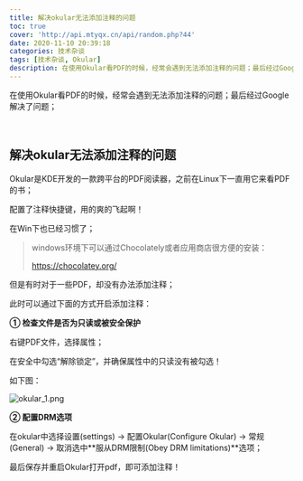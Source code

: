 ```yaml
---
title: 解决okular无法添加注释的问题
toc: true
cover: 'http://api.mtyqx.cn/api/random.php?44'
date: 2020-11-10 20:39:18
categories: 技术杂谈
tags: [技术杂谈, Okular]
description: 在使用Okular看PDF的时候，经常会遇到无法添加注释的问题；最后经过Google解决了问题；
---
```


在使用Okular看PDF的时候，经常会遇到无法添加注释的问题；最后经过Google解决了问题；

<br/>

<!--more-->

## 解决okular无法添加注释的问题

Okular是KDE开发的一款跨平台的PDF阅读器，之前在Linux下一直用它来看PDF的书；

配置了注释快捷键，用的爽的飞起啊！

在Win下也已经习惯了；

>   windows环境下可以通过Chocolately或者应用商店很方便的安装：
>
>   https://chocolatey.org/

但是有时对于一些PDF，却没有办法添加注释；

此时可以通过下面的方式开启添加注释：

**① 检查文件是否为只读或被安全保护**

右键PDF文件，选择属性；

在安全中勾选“解除锁定”，并确保属性中的只读没有被勾选！

如下图：

![okular_1.png](https://jasonkay_image.imfast.io/images/okular_1.png)

**② 配置DRM选项**

在okular中选择设置(settings) → 配置Okular(Configure Okular) → 常规(General) → 取消选中**服从DRM限制(Obey DRM limitations)**选项；

最后保存并重启Okular打开pdf，即可添加注释！

<br/>